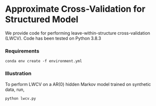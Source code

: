 # Approximate Cross-Validation for Structured Model
We provide code for performing leave-within-structure cross-validation (LWCV). 
Code has been tested on Python 3.8.3

### Requirements
```setup
conda env create -f environment.yml
```

### Illustration
To perform LWCV on a AR(0) hidden Markov model trained on synthetic data, run,

```run
python lwcv.py
```
